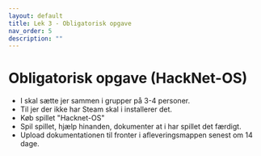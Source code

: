 ```yaml
---
layout: default
title: Lek 3 - Obligatorisk opgave 
nav_order: 5
description: ""
---
```

# Obligatorisk opgave (HackNet-OS) 

* I skal sætte jer sammen i grupper på 3-4 personer. 
* Til jer der ikke har Steam skal i installerer det.
* Køb spillet "Hacknet-OS"
* Spil spillet, hjælp hinanden, dokumenter at i har spillet det færdigt. 
* Upload dokumentationen til fronter i afleveringsmappen senest om 14 dage.

